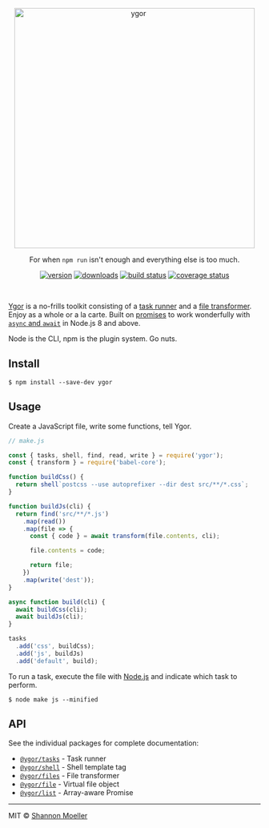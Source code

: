 <p align="center">
  <a href="https://github.com/shannonmoeller/ygor#readme"><img src="https://cdn.rawgit.com/shannonmoeller/ygor/4de4a22/media/logo.svg" alt="ygor" width="480" /></a>
</p>

<p align="center">
  For when <code>npm run</code> isn't enough and everything else is too much.
</p>

<p align="center">
  <a href="http://npm.im/ygor"><img src="https://img.shields.io/npm/v/ygor.svg?style=flat-square" alt="version" /></a>
  <a href="http://npm.im/ygor"><img src="https://img.shields.io/npm/dm/ygor.svg?style=flat-square" alt="downloads" /></a>
  <a href="https://travis-ci.org/shannonmoeller/ygor"><img src="http://img.shields.io/travis/shannonmoeller/ygor.svg?style=flat-square" alt="build status" /></a>
  <a href="https://coveralls.io/r/shannonmoeller/ygor"><img src="http://img.shields.io/coveralls/shannonmoeller/ygor/master.svg?style=flat-square" alt="coverage status" /></a>
</p>

<br />

[Ygor](https://github.com/shannonmoeller/ygor#readme) is a no-frills toolkit consisting of a [task runner](http://npm.im/@ygor/tasks) and a [file transformer](http://npm.im/@ygor/files). Enjoy as a whole or a la carte. Built on [promises](https://developer.mozilla.org/en-US/docs/Web/JavaScript/Guide/Using_promises) to work wonderfully with [`async` and `await`](https://developer.mozilla.org/en-US/docs/Web/JavaScript/Reference/Statements/async_function) in Node.js 8 and above.

Node is the CLI, npm is the plugin system. Go nuts.

## Install

```console
$ npm install --save-dev ygor
```

## Usage

Create a JavaScript file, write some functions, tell Ygor.

```js
// make.js

const { tasks, shell, find, read, write } = require('ygor');
const { transform } = require('babel-core');

function buildCss() {
  return shell`postcss --use autoprefixer --dir dest src/**/*.css`;
}

function buildJs(cli) {
  return find('src/**/*.js')
    .map(read())
    .map(file => {
      const { code } = await transform(file.contents, cli);

      file.contents = code;

      return file;
    })
    .map(write('dest'));
}

async function build(cli) {
  await buildCss(cli);
  await buildJs(cli);
}

tasks
  .add('css', buildCss);
  .add('js', buildJs)
  .add('default', build);
```

To run a task, execute the file with [Node.js](https://nodejs.org) and indicate which task to perform.

```console
$ node make js --minified
```

## API

See the individual packages for complete documentation:

- [`@ygor/tasks`](http://npm.im/@ygor/tasks) - Task runner
- [`@ygor/shell`](http://npm.im/@ygor/shell) - Shell template tag
- [`@ygor/files`](http://npm.im/@ygor/files) - File transformer
- [`@ygor/file`](http://npm.im/@ygor/file) - Virtual file object
- [`@ygor/list`](http://npm.im/@ygor/list) - Array-aware Promise

----

MIT © [Shannon Moeller](http://shannonmoeller.com)

[coveralls-img]: http://img.shields.io/coveralls/shannonmoeller/ygor/master.svg?style=flat-square
[coveralls-url]: https://coveralls.io/r/shannonmoeller/ygor
[downloads-img]: http://img.shields.io/npm/dm/ygor.svg?style=flat-square
[npm-img]:       http://img.shields.io/npm/v/ygor.svg?style=flat-square
[npm-url]:       https://npmjs.org/package/ygor
[travis-img]:    http://img.shields.io/travis/shannonmoeller/ygor/master.svg?style=flat-square
[travis-url]:    https://travis-ci.org/shannonmoeller/ygor

